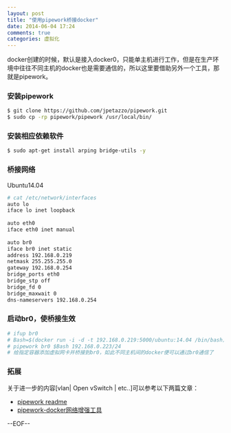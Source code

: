 ```yaml
---
layout: post
title: "使用pipework桥接docker"
date: 2014-06-04 17:24
comments: true
categories: 虚拟化
---
```


docker创建的时候，默认是接入docker0，只能单主机进行工作，但是在生产环境中往往不同主机的docker也是需要通信的，所以这里要借助另外一个工具，那就是pipework。


### 安装pipework

``` bash
$ git clone https://github.com/jpetazzo/pipework.git
$ sudo cp -rp pipework/pipework /usr/local/bin/
```
 
### 安装相应依赖软件
 
``` bash
$ sudo apt-get install arping bridge-utils -y
```
 
### 桥接网络
 
Ubuntu14.04
 
``` bash
# cat /etc/network/interfaces
auto lo
iface lo inet loopback
 
auto eth0
iface eth0 inet manual
 
auto br0
iface br0 inet static
address 192.168.0.219
netmask 255.255.255.0
gateway 192.168.0.254
bridge_ports eth0
bridge_stp off
bridge_fd 0
bridge_maxwait 0
dns-nameservers 192.168.0.254
```
 
### 启动br0，使桥接生效
 
``` bash
# ifup br0
# Bash=$(docker run -i -d -t 192.168.0.219:5000/ubuntu:14.04 /bin/bash)
# pipework br0 $Bash 192.168.0.223/24 
# 给指定容器添加虚拟网卡并桥接到br0，如此不同主机间的docker便可以通过br0通信了
```

### 拓展

关于进一步的内容[vlan| Open vSwitch | etc..]可以参考以下两篇文章：

* [pipework readme](https://github.com/jpetazzo/pipework/blob/master/README.md)
* [pipework-docker网络增强工具](http://peerxu.github.io/blog/2014/04/07/docker-with-openvswitch.html)

--EOF--
